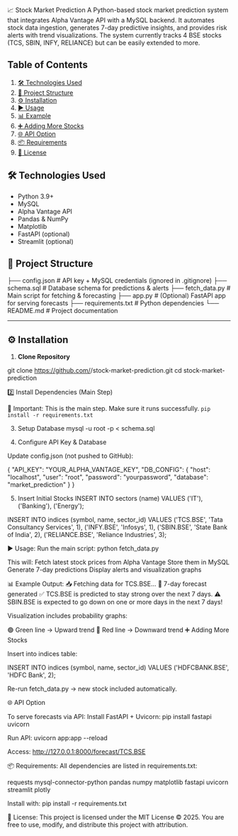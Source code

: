 📈 Stock Market Prediction
A Python-based stock market prediction system that integrates Alpha Vantage API with a MySQL backend. It automates stock data ingestion, generates 7-day predictive insights, and provides risk alerts with trend visualizations. The system currently tracks 4 BSE stocks (TCS, SBIN, INFY, RELIANCE) but can be easily extended to more.

## Table of Contents

1. [🛠️ Technologies Used](#technologies-used)
2. [📂 Project Structure](#project-structure)
3. [⚙️ Installation](#installation)
4. [▶️ Usage](#usage)
5. [📊 Example](#example-output)
6. [➕ Adding More Stocks](#adding-more-stocks)
7. [🌐 API Option](#api-option)
8. [📦 Requirements](#requirements)
9. [📜 License](#license)

## 🛠️ Technologies Used

- Python 3.9+
- MySQL
- Alpha Vantage API
- Pandas & NumPy
- Matplotlib
- FastAPI (optional)
- Streamlit (optional)

## 📂 Project Structure

├── config.json # API key + MySQL credentials (ignored in .gitignore)
├── schema.sql # Database schema for predictions & alerts
├── fetch_data.py # Main script for fetching & forecasting
├── app.py # (Optional) FastAPI app for serving forecasts
├── requirements.txt # Python dependencies
└── README.md # Project documentation


---

## ⚙️ Installation

1. **Clone Repository**  

git clone https://github.com/<username>/stock-market-prediction.git
cd stock-market-prediction

2️⃣ Install Dependencies (Main Step)

🚀 Important: This is the main step. Make sure it runs successfully.
```pip install -r requirements.txt```


3. Setup Database
mysql -u root -p < schema.sql

4. Configure API Key & Database

Update config.json (not pushed to GitHub):

{
  "API_KEY": "YOUR_ALPHA_VANTAGE_KEY",
  "DB_CONFIG": {
    "host": "localhost",
    "user": "root",
    "password": "yourpassword",
    "database": "market_prediction"
  }
}

5. Insert Initial Stocks
INSERT INTO sectors (name) VALUES ('IT'), ('Banking'), ('Energy');

INSERT INTO indices (symbol, name, sector_id)
VALUES
('TCS.BSE', 'Tata Consultancy Services', 1),
('INFY.BSE', 'Infosys', 1),
('SBIN.BSE', 'State Bank of India', 2),
('RELIANCE.BSE', 'Reliance Industries', 3);

▶️ Usage:
Run the main script:
python fetch_data.py

This will:
Fetch latest stock prices from Alpha Vantage
Store them in MySQL
Generate 7-day predictions
Display alerts and visualization graphs

📊 Example Output:
📥 Fetching data for TCS.BSE...
🔮 7-day forecast generated
✅ TCS.BSE is predicted to stay strong over the next 7 days.
⚠️ SBIN.BSE is expected to go down on one or more days in the next 7 days!


Visualization includes probability graphs:

🟢 Green line → Upward trend
🔴 Red line → Downward trend
➕ Adding More Stocks

Insert into indices table:

INSERT INTO indices (symbol, name, sector_id)
VALUES ('HDFCBANK.BSE', 'HDFC Bank', 2);


Re-run fetch_data.py → new stock included automatically.

🌐 API Option

To serve forecasts via API:
Install FastAPI + Uvicorn:
pip install fastapi uvicorn


Run API:
uvicorn app:app --reload


Access:
http://127.0.0.1:8000/forecast/TCS.BSE

📦 Requirements:
All dependencies are listed in requirements.txt:

requests
mysql-connector-python
pandas
numpy
matplotlib
fastapi
uvicorn
streamlit
plotly


Install with:
pip install -r requirements.txt

📜 License:
This project is licensed under the MIT License © 2025.
You are free to use, modify, and distribute this project with attribution.
